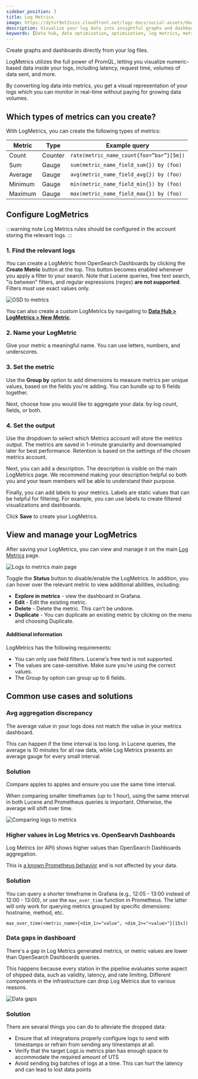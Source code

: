 ```yaml
---
sidebar_position: 3
title: Log Metrics
image: https://dytvr9ot2sszz.cloudfront.net/logz-docs/social-assets/docs-social.jpg
description: Visualize your log data into insightful graphs and dashboards.
keywords: [Data hub, data optimization, optimization, log metrics, metrics, recommendations]
---
```



Create graphs and dashboards directly from your log files.

LogMetrics utilizes the full power of PromQL, letting you visualize numeric-based data inside your logs, including latency, request time, volumes of data sent, and more.

By converting log data into metrics, you get a visual representation of your logs which you can monitor in real-time without paying for growing data volumes.


## Which types of metrics can you create?

With LogMetrics, you can create the following types of metrics:

|**Metric**|**Type**|**Example query**|
|----------|--------|-----------------|
|Count|Counter|`rate(metric_name_count{foo=”bar”}[5m])`|
|Sum|Gauge|`sum(metric_name_field_sum{}) by (foo)`|
|Average|Gauge|`avg(metric_name_field_avg{}) by (foo)`|
|Minimum|Gauge|`min(metric_name_field_min{}) by (foo)`|
|Maximum|Gauge|`max(metric_name_field_max{}) by (foo)`|


## Configure LogMetrics

:::warning note
Log Metrics rules should be configured in the account storing the relevant logs.
:::


### 1. Find the relevant logs

You can create a LogMetric from OpenSearch Dashboards by clicking the **Create Metric** button at the top. This button becomes enabled whenever you apply a filter to your search. Note that Lucene queries, free text search, "is between" filters, and regular expressions (regex) **are not supported**. Filters must use exact values only.


![OSD to metrics](https://dytvr9ot2sszz.cloudfront.net/logz-docs/logs2metrics/osd-to-metric.png)

You can also create a custom LogMetrics by navigating to [**Data Hub > LogMetrics > New Metric**](https://app.logz.io/#/dashboard/logs-to-metrics/new).


### 2. Name your LogMetric


Give your metric a meaningful name. You can use letters, numbers, and underscores.



### 3. Set the metric


Use the **Group by** option to add dimensions to measure metrics per unique values, based on the fields you're adding. You can bundle up to 6 fields together.

Next, choose how you would like to aggregate your data: by log count, fields, or both. 

### 4. Set the output

Use the dropdown to select which Metrics account will store the metrics output. The metrics are saved in 1-minute granularity and downsampled later for best performance. Retention is based on the settings of the chosen metrics account.


Next, you can add a description. The description is visible on the main LogMetrics page. We recommend making your description helpful so both you and your team members will be able to understand their purpose.

Finally, you can add labels to your metrics. Labels are static values that can be helpful for filtering. For example, you can use labels to create filtered visualizations and dashboards.

Click **Save** to create your LogMetrics. 



## View and manage your LogMetrics

After saving your LogMetrics, you can view and manage it on the main [Log Metrics](https://app.logz.io/#/dashboard/logs-to-metrics/definitions) page. 

![Logs to metrics main page](https://dytvr9ot2sszz.cloudfront.net/logz-docs/logs2metrics/logmetrics-main.png)

Toggle the **Status** button to disable/enable the LogMetrics. In addition, you can hover over the relevant metric to view additional abilities, including:

* **Explore in metrics** - view the dashboard in Grafana.
* **Edit** - Edit the existing metric.
* **Delete** - Delete the metric. This can't be undone. 
* **Duplicate** - You can duplicate an existing metric by clicking on the menu <i class="li li-ellipsis-v"></i> and choosing Duplicate. 


#### Additional information

LogMetrics has the following requirements:

* You can only use field filters. Lucene's free text is not supported.
* The values are case-sensitive. Make sure you’re using the correct values.
* The Group by option can group up to 6 fields.

## Common use cases and solutions

### Avg aggregation discrepancy

The average value in your logs does not match the value in your metrics dashboard.

This can happen if the time interval is too long. In Lucene queries, the average is 10 minutes for all raw data, while Log Metrics presents an average gauge for every small interval.

<h3 id="avg-solution">Solution</h3>

Compare apples to apples and ensure you use the same time interval.

When comparing smaller timeframes (up to 1 hour), using the same interval in both Lucene and Prometheus queries is important. Otherwise, the average will shift over time.

![Comparing logs to metrics](https://dytvr9ot2sszz.cloudfront.net/logz-docs/logs2metrics/apple-to-apple.png)

### Higher values in Log Metrics vs. OpenSearvh Dashboards

Log Metrics (or API) shows higher values than OpenSearch Dashboards aggregation.


This is [a known Prometheus behavior](https://promlabs.com/blog/2020/07/02/selecting-data-in-promql/#lookback-delta) and is not affected by your data.


<h3 id="avg-values">Solution</h3>
 
You can query a shorter timeframe in Grafana (e.g., 12:05 - 13:00 instead of 12:00 - 13:00), or use the `max_over_time` function in Prometheus. The latter will only work for querying metrics grouped by specific dimensions: hostname, method, etc.


`max_over_time(<metric_name>{<dim_1>="value", <dim_2>="<value>"}[15s])`


### Data gaps in dashboard

There's a gap in Log Metrics generated metrics, or metric values are lower than OpenSearch Dashboards queries. 

This happens because every station in the pipeline evaluates some aspect of shipped data, such as validity, latency, and rate limiting. Different components in the infrastructure can drop Log Metrics due to various reasons.

![Data gaps](https://dytvr9ot2sszz.cloudfront.net/logz-docs/logs2metrics/metric-gaps.png)

<h3 id="avg-dropped">Solution</h3>

There are sevaral things you can do to alleviate the dropped data:

* Ensure that all integrations properly configure logs to send with timestamps or refrain from sending any timestamps at all.
* Verify that the target Logz.io metrics plan has enough space to accommodate the required amount of UTS
* Avoid sending big batches of logs at a time. This can hurt the latency and can lead to lost data points
